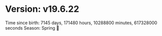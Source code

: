 # Version: v19.6.22
Time since birth: 7145 days, 171480 hours, 10288800 minutes, 617328000 seconds
Season: Spring 🌸
